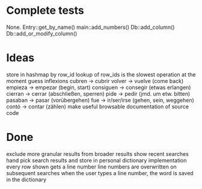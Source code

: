 Complete tests
==============
None.
    Entry::get_by_name()
    main::add_numbers()
    Db::add_column()
    Db::add_or_modify_column()

Ideas
=====
store in hashmap by row\_id
    lookup of row\_ids is the slowest operation at the moment
guess inflexions
    cubren -> cubrir
    volver -> vuelve (come back)
    empieza -> empezar (begin, start)
    consiguen -> consegir (etwas erlangen)
    cierran -> cerrar (abschließen, sperren)
    pide -> pedir (jmd. um etw. bitten)
    pasaban -> pasar (vorübergehen)
    fue -> ir/ser/irse (gehen, sein, weggehen)
    contó -> contar (zählen)
make useful browsable documentation of source code

Done
====
exclude more granular results from broader results
show recent searches
    hand pick search results and store in personal dictionary
    implementation
	every row shown gets a line number
	line numbers are overwritten on subsequent searches
	when the user types a line number, the word is saved in the dictionary
